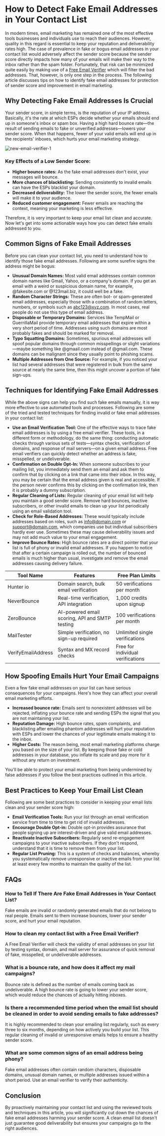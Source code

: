 # **How to Detect Fake Email Addresses in Your Contact List**

In modern times, email marketing has remained one of the most effective tools businesses and individuals use to reach their audiences. However, quality in this regard is essential to keep your reputation and deliverability rates high. The case of prevalence in fake or bogus email addresses in your contact list would adversely affect the sender score because the sender score directly impacts how many of your emails will make their way to the inbox rather than the spam folder. Fortunately, that risk can be minimized quite easily by making use of a [Free Email Verifier](https://letsextract.com/email-verifier.htm) which will filter the bad addresses. That, however, is only one step in the process. The following article discusses tips on how to identify fake email addresses for protection of sender score and improvement in email marketing.

## **Why Detecting Fake Email Addresses Is Crucial**

Your sender score, in simple terms, is the reputation of your IP address. Basically, it's the rate at which ESPs decide whether your emails should end up in someone's inbox or spam box. Having a high hard bounce rate—the result of sending emails to fake or unverified addresses—lowers your sender score. When that happens, fewer of your valid emails will end up in the recipients' inboxes, which hurts your email marketing strategy.

![new-email-verifier-1](https://github.com/user-attachments/assets/c2996978-bbde-40bc-9d5e-39224ab615cc)

### **Key Effects of a Low Sender Score:**

- **Higher bounce rates:** As the fake email addresses don't exist, your messages will bounce.
- **More chances of blacklisting:** Sending consistently to invalid emails can have the ESPs blacklist your domain.
- **Decreased deliverability:** The lower the sender score, the fewer emails will make it to your audience.
- **Reduced customer engagement:** Fewer emails are reaching the context, meaning your marketing is less effective.

Therefore, it is very important to keep your email list clean and accurate. Now let's get into some actionable ways how you can detect fake emails addressed to you.

## **Common Signs of Fake Email Addresses**

Before you can clean your contact list, you need to understand how to identify those fake email addresses. Following are some surefire signs the address might be bogus:

- **Unusual Domain Names:** Most valid email addresses contain common domain names like Gmail, Yahoo, or a company's domain. If you get an email with a weird or suspicious domain name, for example, @fakesite.com or @123mail.biz, it could well be a fake.
- **Random Character Strings:** These are often bot- or spam-generated email addresses, especially those with a combination of random letters, numbers, or symbols such as [abc123@xyz.com](mailto:abc123@xyz.com). In most cases, real people do not use this type of email address.
- **Disposable or Temporary Domains:** Services like TempMail or GuerrillaMail provide temporary email addresses that expire within a very short period of time. Addresses using such domains are most probably fakes and should be marked for removal.
- **Typo Squatting Domains:** Sometimes, spurious email addresses will spoof popular domains through common misspellings or slight variations—maybe something like @gmaail.com instead of @gmail.com. These domains can be malignant since they usually point to phishing scams.
- **Multiple Addresses from One Source:** For example, if you noticed your list had several addresses that were registered in bulk from the same source at nearly the same time, then this might uncover a portion of fake sign-ups.

## **Techniques for Identifying Fake Email Addresses**

While the above signs can help you find such fake emails manually, it is way more effective to use automated tools and processes. Following are some of the tried and tested techniques for finding invalid or fake email addresses in your contact list:

- **Use an Email Verification Tool:** One of the effective ways to trace fake email addresses is by using a free email verifier. These tools, in a different form or methodology, do the same thing: conducting automatic checks through various sets of tests—syntax checks, verification of domains, and response of mail servers—on a given email address. Free email verifiers can quickly detect whether an address is fake, misspelled, or undeliverable.
- **Confirmation on Double Opt-In:** When someone subscribes to your mailing list, you immediately send them an email and ask them to confirm that by clicking on a link that came into their inbox. In this way, you may be certain that the email address given is real and accessible. If the person never confirms this by clicking on the confirmation link, then it is probably a dummy subscription.
- **Regular Cleaning of Lists:** Regular cleaning of your email list will help you maintain a good sender score. Remove hard bounces, inactive subscribers, or other invalid emails to clean up your list periodically using an email validation tool.
- **Check for Role-Based Addresses:** These would typically include addresses based on roles, such as [info@domain.com](mailto:info@domain.com) or [support@domain.com](mailto:support@domain.com), which companies use but individual subscribers hardly ever use. Sometimes these may cause deliverability issues and may not add much value to your email engagement.
- **Improve Bounce Rates:** High bounce rates are a direct pointer that your list is full of phony or invalid email addresses. If you happen to notice that after a certain campaign is rolled out, the number of bounced emails is much higher than usual, investigate and remove the email addresses causing delivery failure.

| Tool Name | Features | Free Plan Limits |
| --- | --- | --- |
| Hunter io | Domain search, bulk email verification | 50 verifications per month |
| NeverBounce | Real-time verification, API integration | 1,000 credits upon signup |
| ZeroBounce | AI-powered email scoring, API and SMTP testing | 100 verifications per month |
| MailTester | Simple verification, no sign-up required | Unlimited single verifications |
| VerifyEmailAddress | Syntax and MX record checks | Free for individual verifications |

## **How Spoofing Emails Hurt Your Email Campaigns**

Even a few fake email addresses on your list can have serious consequences for your campaigns. Here's how they can affect your overall email marketing efforts.

- **Increased bounce rate:** Emails sent to nonexistent addresses will be rejected, inflating your bounce rate and sending ESPs the signal that you are not maintaining your list.
- **Reputation Damage:** High bounce rates, spam complaints, and blacklisting after emailing phantom addresses will hurt your reputation with ESPs and lower the chances of your legitimate emails making it to the inbox.
- **Higher Costs:** The reason being, most email marketing platforms charge you based on the size of your list. By keeping those fake or cold addresses in your database, you inflate its scale and pay more for it without any return on investment.

You'll be able to protect your email marketing from being undermined by false addresses if you follow the best practices outlined in this article.

## **Best Practices to Keep Your Email List Clean**

Following are some best practices to consider in keeping your email lists clean and your sender score high:

- **Email Verification Tools:** Run your list through an email verification service from time to time to get rid of invalid addresses.
- **Encourage Double Opt-in:** Double opt-in provides assurance that people signing up are interest-driven and give valid email addresses.
- **Reactivate Inactive Subscribers:** Regularly send re-engagement campaigns to your inactive subscribers. If they don't respond, understand that it is time to remove them from your list.
- **Regular List Pruning:** This is a system of checks and balances, whereby you systematically remove unresponsive or inactive emails from your list at least every few months to maintain the quality of the list.

## **FAQs**

### **How to Tell If There Are Fake Email Addresses in Your Contact List?**

Fake emails are invalid or randomly generated emails that do not belong to real people. Emails sent to them increase bounces, lower your sender score, and hurt your email reputation.

### **How to clean my contact list with a Free Email Verifier?**

A Free Email Verifier will check the validity of email addresses on your list by testing syntax, domain, and mail server for assurance of quick removal of fake, misspelled, or undeliverable addresses.

### **What is a bounce rate, and how does it affect my mail campaigns?**

Bounce rate is defined as the number of emails coming back as undeliverable. A high bounce rate is going to lower your sender score, which would reduce the chances of actually hitting inboxes.

### **Is there a recommended time period when the email list should be cleaned in order to avoid sending emails to fake addresses?**

It is highly recommended to clean your emailing list regularly, such as every three to six months, depending on how actively you build your list. This regular cleaning of invalid or unresponsive emails helps to ensure a healthy sender score.

### **What are some common signs of an email address being phony?**

Fake email addresses often contain random characters, disposable domains, unusual domain names, or multiple addresses issued within a short period. Use an email verifier to verify their authenticity.

## **Conclusion**

By proactively maintaining your contact list and using the reviewed tools and techniques in this article, you will significantly cut down the chances of fake email addresses harming your sender score. A clean email list doesn't just guarantee good deliverability but ensures your campaigns go to the right audiences.
